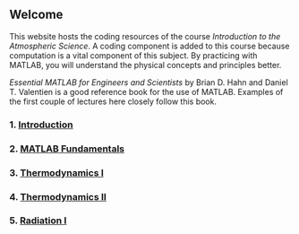 ## Welcome

This website hosts the coding resources of the course _Introduction to the Atmospheric Science_. A coding component is added to this course because computation is a vital component of this subject. By practicing with MATLAB, you will understand the physical concepts and principles better.

_Essential MATLAB for Engineers and Scientists_ by Brian D. Hahn and Daniel T. Valentien is a good reference book for the use of MATLAB. Examples of the first couple of lectures here closely follow this book.


### 1. [Introduction](Lab1.md)

### 2. [MATLAB Fundamentals](Lab2.md)

### 3. [Thermodynamics I](Lab3.md)

### 4. [Thermodynamics II](Lab4.md)

### 5. [Radiation I](Lab5.md)









